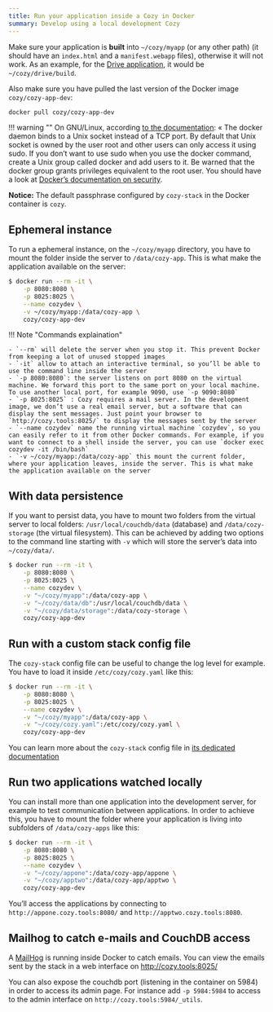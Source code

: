 ```yaml
---
title: Run your application inside a Cozy in Docker
summary: Develop using a local development Cozy
---
```


Make sure your application is **built** into `~/cozy/myapp` (or any other path) (it should have an `index.html` and a `manifest.webapp` files), otherwise it will not work. As an example, for the [Drive application](https://github.com/cozy/cozy-drive/), it would be `~/cozy/drive/build`.

Also make sure you have pulled the last version of the Docker image `cozy/cozy-app-dev`:

```sh
docker pull cozy/cozy-app-dev
```

!!! warning ""
    On GNU/Linux, according [to the documentation](https://docs.docker.com/engine/installation/linux/linux-postinstall/): « The docker daemon binds to a Unix socket instead of a TCP port. By default that Unix socket is owned by the user root and other users can only access it using sudo. If you don’t want to use sudo when you use the docker command, create a Unix group called docker and add users to it. Be warned that the docker group grants privileges equivalent to the root user. You should have a look at [Docker’s documentation on security](https://docs.docker.com/engine/security/security/).

**Notice:** The default passphrase configured by `cozy-stack` in the Docker container is `cozy`.

## Ephemeral instance

To run a ephemeral instance, on the `~/cozy/myapp` directory, you have to mount the folder inside the server to `/data/cozy-app`. This is what make the application available on the server:

```sh
$ docker run --rm -it \
    -p 8080:8080 \
    -p 8025:8025 \
    --name cozydev \
    -v ~/cozy/myapp:/data/cozy-app \
    cozy/cozy-app-dev
```

!!! Note "Commands explaination"

```
- `--rm` will delete the server when you stop it. This prevent Docker from keeping a lot of unused stopped images
- `-it` allow to attach an interactive terminal, so you’ll be able to use the command line inside the server
- `-p 8080:8080`: the server listens on port 8080 on the virtual machine. We forward this port to the same port on your local machine. To use another local port, for example 9090, use `-p 9090:8080`
- `-p 8025:8025` : Cozy requires a mail server. In the development image, we don’t use a real email server, but a software that can display the sent messages. Just point your browser to `http://cozy.tools:8025/` to display the messages sent by the server
- `--name cozydev` name the running virtual machine `cozydev`, so you can easily refer to it from other Docker commands. For example, if you want to connect to a shell inside the server, you can use `docker exec cozydev -it /bin/bash`
- `-v ~/cozy/myapp:/data/cozy-app` this mount the current folder, where your application leaves, inside the server. This is what make the application available on the server
```

## With data persistence

If you want to persist data, you have to mount two folders from the virtual server to local folders: `/usr/local/couchdb/data` (database) and `/data/cozy-storage` (the virtual filesystem). This can be achieved by adding two options to the command line starting with `-v` which will store the server’s data into `~/cozy/data/`.

```sh
$ docker run --rm -it \
    -p 8080:8080 \
    -p 8025:8025 \
    --name cozydev \
    -v "~/cozy/myapp":/data/cozy-app \
    -v "~/cozy/data/db":/usr/local/couchdb/data \
    -v "~/cozy/data/storage":/data/cozy-storage \
    cozy/cozy-app-dev
```

## Run with a custom stack config file

The `cozy-stack` config file can be useful to change the log level for example. You have to load it inside `/etc/cozy/cozy.yaml` like this:

```sh
$ docker run --rm -it \
    -p 8080:8080 \
    -p 8025:8025 \
    --name cozydev \
    -v "~/cozy/myapp":/data/cozy-app \
    -v "~/cozy/cozy.yaml":/etc/cozy/cozy.yaml \
    cozy/cozy-app-dev
```

You can learn more about the `cozy-stack` config file in [its dedicated documentation](/en/cozy-stack/config/)

## Run two applications watched locally

You can install more than one application into the development server, for example to test communication between applications. In order to achieve this, you have to mount the folder where your application is living into subfolders of `/data/cozy-apps` like this:

```sh
$ docker run --rm -it \
    -p 8080:8080 \
    -p 8025:8025 \
    --name cozydev \
    -v "~/cozy/appone":/data/cozy-app/appone \
    -v "~/cozy/apptwo":/data/cozy-app/apptwo \
    cozy/cozy-app-dev
```

You’ll access the applications by connecting to `http://appone.cozy.tools:8080/` and `http://apptwo.cozy.tools:8080`.

## Mailhog to catch e-mails and CouchDB access

A [MailHog](https://github.com/mailhog/MailHog) is running inside Docker to
catch emails. You can view the emails sent by the stack in a web interface on
<http://cozy.tools:8025/>

You can also expose the couchdb port (listening in the container on 5984) in
order to access its admin page. For instance add `-p 5984:5984` to access to the
admin interface on `http://cozy.tools:5984/_utils`.
